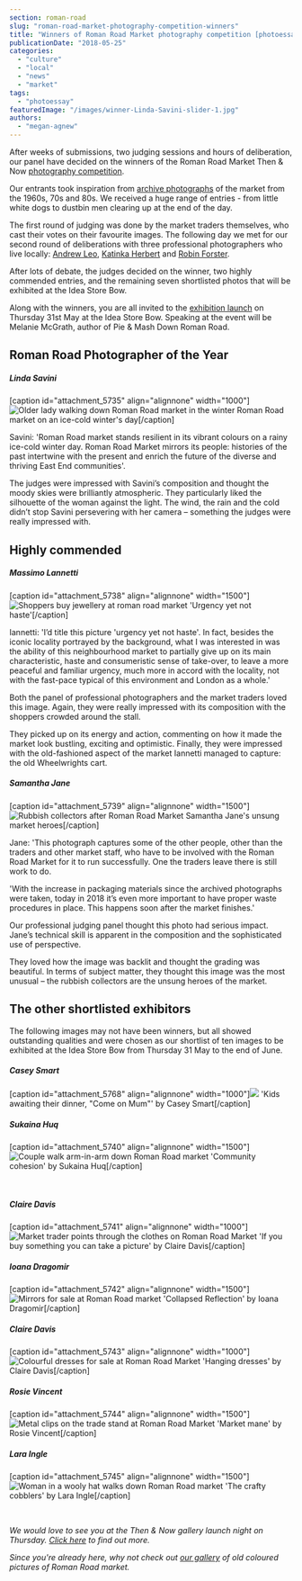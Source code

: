 ```yaml
---
section: roman-road
slug: "roman-road-market-photography-competition-winners"
title: "Winners of Roman Road Market photography competition [photoessay]"
publicationDate: "2018-05-25"
categories: 
  - "culture"
  - "local"
  - "news"
  - "market"
tags: 
  - "photoessay"
featuredImage: "/images/winner-Linda-Savini-slider-1.jpg"
authors: 
  - "megan-agnew"
---
```


After weeks of submissions, two judging sessions and hours of deliberation, our panel have decided on the winners of the Roman Road Market Then & Now [photography competition](https://romanroadlondon.com/enter-roman-road-market-then-now-photography-competition/).

Our entrants took inspiration from [archive photographs](https://romanroadlondon.com/market-archive-old-images-60s-70s-80s-90s/) of the market from the 1960s, 70s and 80s. We received a huge range of entries - from little white dogs to dustbin men clearing up at the end of the day.

The first round of judging was done by the market traders themselves, who cast their votes on their favourite images. The following day we met for our second round of deliberations with three professional photographers who live locally: [Andrew Leo](https://www.andrewleophoto.com/index.html), [Katinka Herbert](https://www.instagram.com/katinka.inc/) and [Robin Forster](https://robinforsterphotography.com/).

After lots of debate, the judges decided on the winner, two highly commended entries, and the remaining seven shortlisted photos that will be exhibited at the Idea Store Bow.

Along with the winners, you are all invited to the [exhibition launch](https://romanroadlondon.com/event/roman-road-market-then-now-exhibition-launch/) on Thursday 31st May at the Idea Store Bow. Speaking at the event will be Melanie McGrath, author of Pie & Mash Down Roman Road.

## Roman Road Photographer of the Year

##### Linda Savini

\[caption id="attachment\_5735" align="alignnone" width="1000"\]![Older lady walking down Roman Road market in the winter](/images/Linda-Savini-roman-road-market-photoraphy-competition-winner.jpg) Roman Road market on an ice-cold winter's day\[/caption\]

Savini: 'Roman Road market stands resilient in its vibrant colours on a rainy ice-cold winter day. Roman Road Market mirrors its people: histories of the past intertwine with the present and enrich the future of the diverse and thriving East End communities'.

The judges were impressed with Savini’s composition and thought the moody skies were brilliantly atmospheric. They particularly liked the silhouette of the woman against the light. The wind, the rain and the cold didn’t stop Savini persevering with her camera – something the judges were really impressed with.

## Highly commended

##### Massimo Lannetti

\[caption id="attachment\_5738" align="alignnone" width="1500"\]![Shoppers buy jewellery at roman road market](/images/Massimo-Iannetti-roman-road-market-photography-competition.jpg) 'Urgency yet not haste'\[/caption\]

Iannetti: 'I’d title this picture 'urgency yet not haste'. In fact, besides the iconic locality portrayed by the background, what I was interested in was the ability of this neighbourhood market to partially give up on its main characteristic, haste and consumeristic sense of take-over, to leave a more peaceful and familiar urgency, much more in accord with the locality, not with the fast-pace typical of this environment and London as a whole.'

Both the panel of professional photographers and the market traders loved this image. Again, they were really impressed with its composition with the shoppers crowded around the stall.

They picked up on its energy and action, commenting on how it made the market look bustling, exciting and optimistic. Finally, they were impressed with the old-fashioned aspect of the market Iannetti managed to capture: the old Wheelwrights cart.

##### Samantha Jane

\[caption id="attachment\_5739" align="alignnone" width="1500"\]![Rubbish collectors after Roman Road Market](/images/Samantha-Jane-roman-road-market-photography-competition.jpg) Samantha Jane's unsung market heroes\[/caption\]

Jane: 'This photograph captures some of the other people, other than the traders and other market staff, who have to be involved with the Roman Road Market for it to run successfully. One the traders leave there is still work to do.

'With the increase in packaging materials since the archived photographs were taken, today in 2018 it’s even more important to have proper waste procedures in place. This happens soon after the market finishes.'

Our professional judging panel thought this photo had serious impact. Jane’s technical skill is apparent in the composition and the sophisticated use of perspective.

They loved how the image was backlit and thought the grading was beautiful. In terms of subject matter, they thought this image was the most unusual – the rubbish collectors are the unsung heroes of the market.

## The other shortlisted exhibitors

The following images may not have been winners, but all showed outstanding qualities and were chosen as our shortlist of ten images to be exhibited at the Idea Store Bow from Thursday 31 May to the end of June.

##### Casey Smart

\[caption id="attachment\_5768" align="alignnone" width="1000"\]![](/images/casey-smart-photography-competition.jpg) 'Kids awaiting their dinner, "Come on Mum"' by Casey Smart\[/caption\]

##### Sukaina Huq

\[caption id="attachment\_5740" align="alignnone" width="1500"\]![Couple walk arm-in-arm down Roman Road market](/images/Sukaina-Huq-roman-road-market-photography-competition.jpg) 'Community cohesion' by Sukaina Huq\[/caption\]

 

##### Claire Davis

\[caption id="attachment\_5741" align="alignnone" width="1000"\]![Market trader points through the clothes on Roman Road Market](/images/Claire-Davis-roman-road-market-photography-competition.jpg) 'If you buy something you can take a picture' by Claire Davis\[/caption\]

##### Ioana Dragomir

\[caption id="attachment\_5742" align="alignnone" width="1500"\]![Mirrors for sale at Roman Road market](/images/Ioana-Dragomir-roman-road-photography-competition.jpg) 'Collapsed Reflection' by Ioana Dragomir\[/caption\]

##### Claire Davis

\[caption id="attachment\_5743" align="alignnone" width="1000"\]![Colourful dresses for sale at Roman Road Market](/images/Claire-Davis-hanging-dresses-roman-road-market-photography-competition.jpg) 'Hanging dresses' by Claire Davis\[/caption\]

##### Rosie Vincent

\[caption id="attachment\_5744" align="alignnone" width="1500"\]![Metal clips on the trade stand at Roman Road Market](/images/Rosie-Vincent-roman-road-market-photography-competition.jpg) 'Market mane' by Rosie Vincent\[/caption\]

##### Lara Ingle

\[caption id="attachment\_5745" align="alignnone" width="1500"\]![Woman in a wooly hat walks down Roman Road market](/images/Lara-Ingle-roman-road-market-photography-competition.jpg) 'The crafty cobblers' by Lara Ingle\[/caption\]

 

_We would love to see you at the Then & Now gallery launch night on Thursday. [Click here](https://romanroadlondon.com/event/roman-road-market-then-now-exhibition-launch/) to find out more._

_Since you're already here, why not check out [our gallery](https://romanroadlondon.com/market-old-colour-photos-60s-70s-80s-90s/) of old coloured pictures of Roman Road market._
